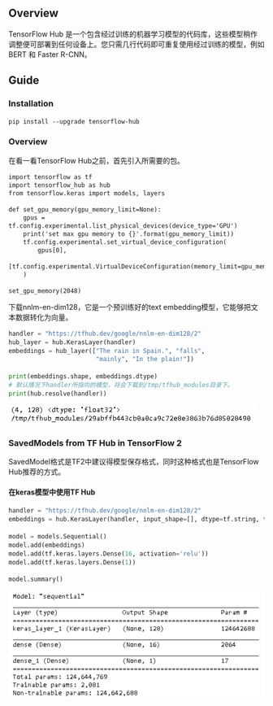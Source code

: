 ## Overview

TensorFlow Hub 是一个包含经过训练的机器学习模型的代码库，这些模型稍作调整便可部署到任何设备上。您只需几行代码即可重复使用经过训练的模型，例如 BERT 和 Faster R-CNN。

## Guide

### Installation

~~~shell
pip install --upgrade tensorflow-hub
~~~

### Overview

在看一看TensorFlow Hub之前，首先引入所需要的包。

~~~shell
import tensorflow as tf 
import tensorflow_hub as hub
from tensorflow.keras import models, layers

def set_gpu_memory(gpu_memory_limit=None):
    gpus = tf.config.experimental.list_physical_devices(device_type='GPU')
    print('set max gpu memory to {}'.format(gpu_memory_limit))
    tf.config.experimental.set_virtual_device_configuration(
        gpus[0],
        [tf.config.experimental.VirtualDeviceConfiguration(memory_limit=gpu_memory_limit)]
    )
    
set_gpu_memory(2048)    
~~~

下载nnlm-en-dim128，它是一个预训练好的text embedding模型，它能够把文本数据转化为向量。

~~~python
handler = "https://tfhub.dev/google/nnlm-en-dim128/2"
hub_layer = hub.KerasLayer(handler)
embeddings = hub_layer(["The rain in Spain.", "falls",
                        "mainly", "In the plain!"])

print(embeddings.shape, embeddings.dtype) 
# 默认情况下handler所指向的模型，将会下载到/tmp/tfhub_modules目录下。
print(hub.resolve(handler))
~~~

![image-20210203103134259](images/image-20210203103134259.png)

### SavedModels from TF Hub in TensorFlow 2

SavedModel格式是TF2中建议得模型保存格式，同时这种格式也是TensorFlow Hub推荐的方式。

#### 在keras模型中使用TF Hub

~~~python
handler = "https://tfhub.dev/google/nnlm-en-dim128/2"
embeddings = hub.KerasLayer(handler, input_shape=[], dtype=tf.string, trainable=False)

model = models.Sequential()
model.add(embeddings)
model.add(tf.keras.layers.Dense(16, activation='relu'))
model.add(tf.keras.layers.Dense(1))

model.summary()
~~~

![image-20210203105423798](images/image-20210203105423798.png)

